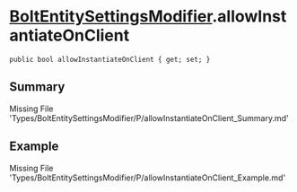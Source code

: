 # [BoltEntitySettingsModifier](Types/BoltEntitySettingsModifier.md).allowInstantiateOnClient
`public bool allowInstantiateOnClient { get; set; }`
## Summary
Missing File 'Types/BoltEntitySettingsModifier/P/allowInstantiateOnClient_Summary.md'
## Example
Missing File 'Types/BoltEntitySettingsModifier/P/allowInstantiateOnClient_Example.md'
